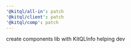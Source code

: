 ```yaml
---
'@kitql/all-in': patch
'@kitql/client': patch
'@kitql/comp': patch
---
```


create components lib with KitQLInfo helping dev
